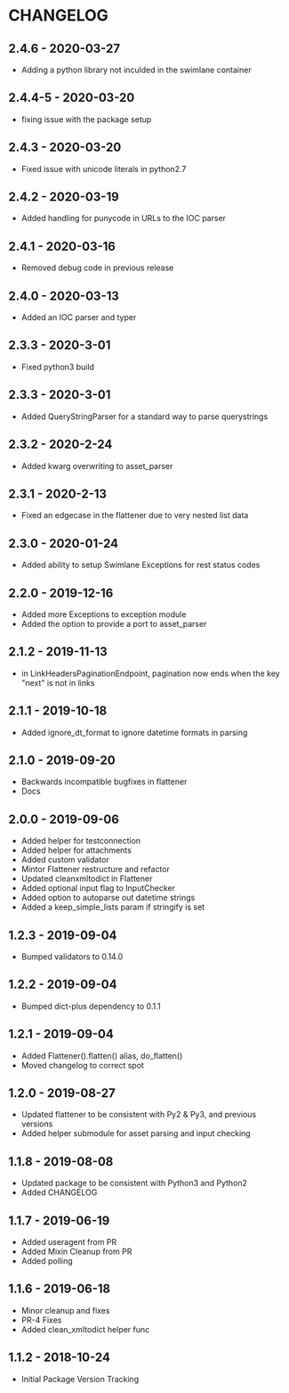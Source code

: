 # CHANGELOG

## 2.4.6 - 2020-03-27
* Adding a python library not inculded in the swimlane container

## 2.4.4-5 - 2020-03-20
* fixing issue with the package setup

## 2.4.3 - 2020-03-20
* Fixed issue with unicode literals in python2.7

## 2.4.2 - 2020-03-19
* Added handling for punycode in URLs to the IOC parser

## 2.4.1 - 2020-03-16
* Removed debug code in previous release

## 2.4.0 - 2020-03-13
* Added an IOC parser and typer

## 2.3.3 - 2020-3-01
* Fixed python3 build

## 2.3.3 - 2020-3-01
* Added QueryStringParser for a standard way to parse querystrings

## 2.3.2 - 2020-2-24
* Added kwarg overwriting to asset_parser

## 2.3.1 - 2020-2-13
* Fixed an edgecase in the flattener due to very nested list data

## 2.3.0 - 2020-01-24
* Added ability to setup Swimlane Exceptions for rest status codes

## 2.2.0 - 2019-12-16
* Added more Exceptions to exception module
* Added the option to provide a port to asset_parser

## 2.1.2 - 2019-11-13
* in LinkHeadersPaginationEndpoint, pagination now ends when the key "next" is not in links

## 2.1.1 - 2019-10-18
* Added ignore_dt_format to ignore datetime formats in parsing

## 2.1.0 - 2019-09-20
* Backwards incompatible bugfixes in flattener
* Docs

## 2.0.0 - 2019-09-06
* Added helper for testconnection
* Added helper for attachments
* Added custom validator
* Mintor Flattener restructure and refactor
* Updated cleanxmltodict in Flattener
* Added optional input flag to InputChecker
* Added option to autoparse out datetime strings
* Added a keep_simple_lists param if stringify is set

## 1.2.3 - 2019-09-04
* Bumped validators to 0.14.0

## 1.2.2 - 2019-09-04
* Bumped dict-plus dependency to 0.1.1

## 1.2.1 - 2019-09-04
* Added Flattener().flatten() alias, do_flatten()
* Moved changelog to correct spot

## 1.2.0 - 2019-08-27
* Updated flattener to be consistent with Py2 & Py3, and previous versions
* Added helper submodule for asset parsing and input checking

## 1.1.8 - 2019-08-08
* Updated package to be consistent with Python3 and Python2
* Added CHANGELOG

## 1.1.7 - 2019-06-19

* Added useragent from PR
* Added Mixin Cleanup from PR
* Added polling

## 1.1.6 - 2019-06-18

* Minor cleanup and fixes
* PR-4 Fixes
* Added clean_xmltodict helper func

## 1.1.2 - 2018-10-24

* Initial Package Version Tracking
